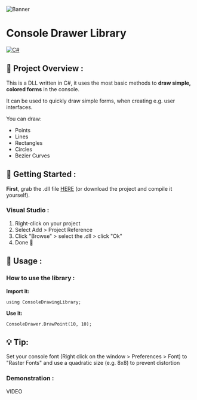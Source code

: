 ![Banner](https://user-images.githubusercontent.com/47181191/218121404-1d86b636-49a9-414f-81c7-7885038e15ba.png)


# Console Drawer Library

 [![C#](https://img.shields.io/badge/Language-C%23-blue?style=for-the-badge&logo=.net)](https://en.wikipedia.org/wiki/C_Sharp_(programming_language)) 

## :open_book: Project Overview :

This is a DLL written in C#, it uses the most basic methods to **draw simple, colored forms** in the console.

It can be used to quickly draw simple forms, when creating e.g. user interfaces.

You can draw:

 - Points
 - Lines
 - Rectangles
 - Circles
 - Bezier Curves

## 🚀 Getting Started :

**First**, grab the .dll file [HERE](https://github.com/alexander1220/ConsoleDrawingLibrary/blob/master/ConsoleDrawingLibrary/bin/Release/ConsoleDrawingLibrary.dll) (or download the project and compile it yourself).

### Visual Studio :

1. Right-click on your project
2. Select Add > Project Reference
3. Click "Browse" > select the .dll > click "Ok"
3. Done 🎉

## 🧪 Usage :

### How to use the library :

**Import it:**

    using ConsoleDrawingLibrary;

**Use it:**

    ConsoleDrawer.DrawPoint(10, 10);


## 💡 Tip:

Set your console font (Right click on the window > Preferences > Font) to "Raster Fonts" and use a quadratic size (e.g. 8x8) to prevent distortion

### Demonstration :

VIDEO
